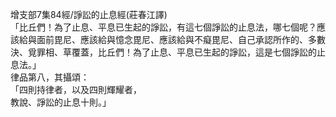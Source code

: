 增支部7集84經/諍訟的止息經(莊春江譯)  
「比丘們！為了止息、平息已生起的諍訟，有這七個諍訟的止息法，哪七個呢？應該給與面前毘尼、應該給與憶念毘尼、應該給與不癡毘尼、自己承認所作的、多數決、覓罪相、草覆蓋，比丘們！為了止息、平息已生起的諍訟，這是七個諍訟的止息法。」  
律品第八，其攝頌：  
「四則持律者，以及四則輝耀者，  
教說、諍訟的止息十則。」  
  
  

